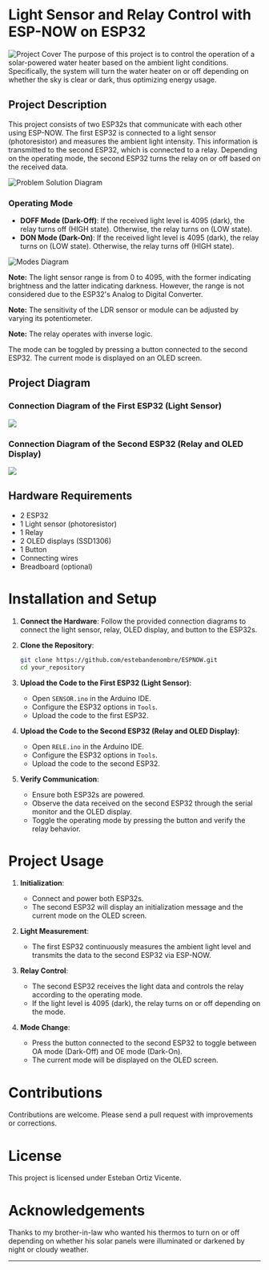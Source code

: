 # Light Sensor and Relay Control with ESP-NOW on ESP32
![Project Cover](A_cover_page_for_a_project_titled__Light_Sensor_an.png)
The purpose of this project is to control the operation of a solar-powered water heater based on the ambient light conditions. Specifically, the system will turn the water heater on or off depending on whether the sky is clear or dark, thus optimizing energy usage.
## Project Description

This project consists of two ESP32s that communicate with each other using ESP-NOW. The first ESP32 is connected to a light sensor (photoresistor) and measures the ambient light intensity. This information is transmitted to the second ESP32, which is connected to a relay. Depending on the operating mode, the second ESP32 turns the relay on or off based on the received data.

![Problem Solution Diagram](diagrama_solucion.svg)

### Operating Mode

- **DOFF Mode (Dark-Off)**: If the received light level is 4095 (dark), the relay turns off (HIGH state). Otherwise, the relay turns on (LOW state).
- **DON Mode (Dark-On)**: If the received light level is 4095 (dark), the relay turns on (LOW state). Otherwise, the relay turns off (HIGH state).

![Modes Diagram](diagrama_modos.svg)

**Note:** The light sensor range is from 0 to 4095, with the former indicating brightness and the latter indicating darkness. However, the range is not considered due to the ESP32's Analog to Digital Converter. 

**Note:** The sensitivity of the LDR sensor or module can be adjusted by varying its potentiometer. 

**Note:** The relay operates with inverse logic.

The mode can be toggled by pressing a button connected to the second ESP32. The current mode is displayed on an OLED screen.

## Project Diagram

### Connection Diagram of the First ESP32 (Light Sensor)

![](diagrama_conexion_senso.svg)

### Connection Diagram of the Second ESP32 (Relay and OLED Display)

![](diagrama_rele.svg)

## Hardware Requirements
- 2 ESP32
- 1 Light sensor (photoresistor)
- 1 Relay
- 2 OLED displays (SSD1306)
- 1 Button
- Connecting wires
- Breadboard (optional)

# Installation and Setup

1. **Connect the Hardware**: Follow the provided connection diagrams to connect the light sensor, relay, OLED display, and button to the ESP32s.
   
2. **Clone the Repository**:

    ```sh
    git clone https://github.com/estebandenombre/ESPNOW.git
    cd your_repository
    ```

3. **Upload the Code to the First ESP32 (Light Sensor)**:
   - Open `SENSOR.ino` in the Arduino IDE.
   - Configure the ESP32 options in `Tools`.
   - Upload the code to the first ESP32.

4. **Upload the Code to the Second ESP32 (Relay and OLED Display)**:
   - Open `RELE.ino` in the Arduino IDE.
   - Configure the ESP32 options in `Tools`.
   - Upload the code to the second ESP32.

5. **Verify Communication**:
   - Ensure both ESP32s are powered.
   - Observe the data received on the second ESP32 through the serial monitor and the OLED display.
   - Toggle the operating mode by pressing the button and verify the relay behavior.

# Project Usage

1. **Initialization**:
   - Connect and power both ESP32s.
   - The second ESP32 will display an initialization message and the current mode on the OLED screen.

2. **Light Measurement**:
   - The first ESP32 continuously measures the ambient light level and transmits the data to the second ESP32 via ESP-NOW.

3. **Relay Control**:
   - The second ESP32 receives the light data and controls the relay according to the operating mode.
   - If the light level is 4095 (dark), the relay turns on or off depending on the mode.

4. **Mode Change**:
   - Press the button connected to the second ESP32 to toggle between OA mode (Dark-Off) and OE mode (Dark-On).
   - The current mode will be displayed on the OLED screen.

# Contributions

Contributions are welcome. Please send a pull request with improvements or corrections.

# License

This project is licensed under Esteban Ortiz Vicente.

# Acknowledgements

Thanks to my brother-in-law who wanted his thermos to turn on or off depending on whether his solar panels were illuminated or darkened by night or cloudy weather.

---
